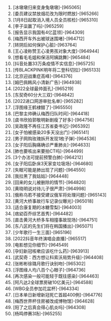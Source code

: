 
1. [冰墩墩归来变身兔墩墩]-[965065]
1. [委员建议禁放烟花改为限时燃放]-[965266]
1. [1月8日起取消入境人员全员核检]-[965310]
1. [李子柒赢了吗]-[965259]
1. [报告显示我国有4亿蓝领]-[964309]
1. [梅西开车外出被球迷围堵]-[964712]
1. [转阴后如何保护心脏]-[963764]
1. [王心凌称赞王心凌男孩对象大度]-[964944]
1. [想看毛毛姐和保洁阿姨跳舞]-[965484]
1. [抖音处置33万条疫情不实信息]-[965725]
1. [传BLACKPINK明年将二登科切拉]-[965133]
1. [北京迎战重症高峰]-[964376]
1. [姆巴佩韩风小清新广告]-[964938]
1. [2022全球最帅面孔]-[965219]
1. [东契奇60分大三双]-[964842]
1. [2022进口网游审批名单]-[965282]
1. [浮图缘王鹤棣醋了]-[965550]
1. [巴黎主帅确认梅西归队时间]-[964418]
1. [虞书欣拍郭敬明新剧瘦了好多]-[964756]
1. [吴政隆不再任江苏省委书记]-[965392]
1. [女子怕被感染20多天没出门]-[965141]
1. [男子网购玫瑰拆开发现1枚子弹]-[964536]
1. [女子阳后胸痛确诊严重肺炎]-[964633]
1. [肺也要咳出来要拍CT吗]-[964499]
1. [3个办法可提前预警白肺]-[964212]
1. [女子阳后卧床3天家变垃圾场]-[964680]
1. [失眠可能是肺出现了问题]-[964550]
1. [我拉黑了我姑姑]-[964448]
1. [回来的女儿被删除的情节]-[964820]
1. [黄晓明说对待儿子很严肃]-[964998]
1. [俄称乌若不接受建议俄军将处理问题]-[965143]
1. [黄河大桥事故行车记录仪曝光]-[965018]
1. [适合康复期的冰糖雪梨]-[964003]
1. [痞幼百乔综艺首秀]-[964482]
1. [直击黄河大桥多车相撞事故现场]-[964751]
1. [东八区的先生们将在韩国播出]-[965071]
1. [少年歌行一生三面]-[965196]
1. [2022抖音年终演唱会直播]-[965517]
1. [电影想见你细节]-[964549]
1. [孕妇新冠咳嗽应该吃什么药]-[963913]
1. [武契奇：西方想让科索沃局势升级]-[964408]
1. [张彬彬徐璐月歌行诀别吻]-[965302]
1. [浮图缘人均八百个心眼子]-[964736]
1. [再次感染一般可能轻于既往感染]-[964463]
1. [阿凡达2全球票房破10亿美元]-[964588]
1. [WBG全员参加花盆杯]-[964334]
1. [日本单日新增新冠死亡首超400例]-[964776]
1. [梅西世界杯住房被改成博物馆]-[964628]
1. [阳了之后真会得心肌炎吗]-[964308]
1. [杨鸣停赛3场]-[965255]